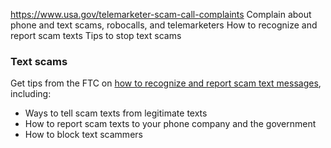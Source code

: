 

https://www.usa.gov/telemarketer-scam-call-complaints
Complain about phone and text scams, robocalls, and telemarketers
How to recognize and report scam texts
Tips to stop text scams

### **Text scams**

Get tips from the FTC on
[how to recognize and report scam text messages](https://consumer.ftc.gov/articles/how-recognize-and-report-spam-text-messages),
including:

* Ways to tell scam texts from legitimate texts
* How to report scam texts to your phone company and the government
* How to block text scammers
